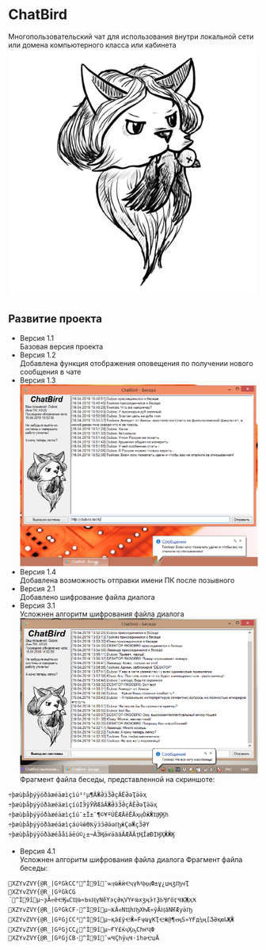 # ChatBird
Многопользовательский чат для использования внутри локальной сети или домена компьютерного класса или кабинета \
![Логотип](https://github.com/Dubos1210/ChatBird/blob/master/logo.png)

## Развитие проекта
  + Версия 1.1 \
  Базовая версия проекта
  + Версия 1.2 \
  Добавлена функция отображения оповещения по получении нового сообщения в чате
  + Версия 1.3 \
  ![Скриншот версии 1.3](https://github.com/Dubos1210/ChatBird/blob/master/_releases/1.3/screenshot.png)
  + Версия 1.4 \
  Добавлена возможность отправки имени ПК после позывного
  + Версия 2.1 \
  Добавлено шифрование файла диалога
  + Версия 3.1 \
  Усложнен алгоритм шифрования файла диалога
  ![Скриншот версии 3.1](https://github.com/Dubos1210/ChatBird/blob/master/_releases/3.1/screenshot.png) \
  Фрагмент файла беседы, представленной на скриншоте:
  ```
  ÷þæùþåþýÿöðàæéäæìçìú³²µ¶ÂӜӚӟӞӚҫӒÊӚәҬӛӛҳ
  ÷þæùþåþýÿöðàæéäæìçíúӀӬӯӮӢӔӑÂӜӚӟӞӚҫӒÊӚәҬӛӛҳ
  ÷þæùþåþýÿöðàæéäæìçîú¯±Ï±¯¶©¥ºÙÊӔӒӗӖӒҳӊÒӂӁҴӃӃһ
  ÷þæùþåþýÿöðàæéäæìçáúӵӫӨҞÿӟӟӘӛәҦӝÇәӜҫӞӘҮ
  ÷þæùþåþýÿöðàæéååìäëú©¿±¬ÀӞҢӛҥӛӓӓӐӔӒӐҭҢÎӕÐӀӇҲӁӁӃ
  ```
  + Версия 4.1 \
  Усложнен алгоритм шифрования файла диалога
  Фрагмент файла беседы:
  ```
  XZYvZVY{@R_|GºGkCC°^Ì9î¯ѡӆҨӂѝҼҷүћҶңӊФ±ұ¿џңӡҦчҬ
  XZYvZVY{@R_|GºGkCG´^Ì9îµ~ҙӐҽёҼӃҩСҴҨ«ЬҡӉүNӗҮэҫӘқVҮғҨхӡңӭтҘҌӋґӧӷҸҜ҈ҖҳӾ
  XZYvZVY{@R_|GºGkCF·^Ì9îµ~ҜӒҽNҴһҦХҺӔ«ўӐӉӓNҤӔуӛҦ
  XZYvZVY{@R_|GºGjCC³^Ì9îµ~қӓ£ўҼӁ»FӌҨұKҬҾӝ@¶ҽңS»ҮҒд¼ң[ӠӘқюҍҖӁ
  XZYvZVY{@R_|GºGjCC¿^Ì9îµ~ҒҮ£ќҷҲҧСһҥҶФ
  XZYvZVY{@R_|GºGjCB·^Ì9î¯ѡҸҪһўӊҸ·їһәҾџӒ
  ```